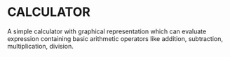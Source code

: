 # CALCULATOR
A simple calculator with graphical representation which can evaluate expression containing basic arithmetic operators like addition, subtraction, multiplication, division.
